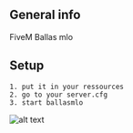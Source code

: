 

## General info
FiveM Ballas mlo

## Setup

```
1. put it in your ressources
2. go to your server.cfg 
3. start ballasmlo
```




![alt text](https://cdn.discordapp.com/attachments/841109919649497109/933868558230888548/kisspng-sean-sweet-johnson-grove-street-families-applica-leezaampaposs-content-phoenixrp-5bf04711480997.3455555715424734892951_1.png)
